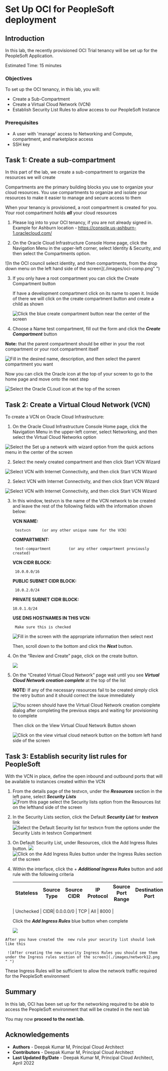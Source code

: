# Set Up OCI for PeopleSoft deployment

## Introduction

In this lab, the recently provisioned OCI Trial tenancy will be set up for the PeopleSoft Application.


Estimated Time: 15 minutes

### Objectives

To set up the OCI tenancy, in this lab, you will:
*   Create a Sub-Compartment
*   Create a Virtual Cloud Network (VCN)
*   Establish Security List Rules to allow access to our PeopleSoft Instance

### Prerequisites
* A user with 'manage' access to Networking and Compute, compartment, and marketplace access
* SSH key


## Task 1: Create a sub-compartment

In this part of the lab, we create a sub-compartment to organize the resources we will create

Compartments are the primary building blocks you use to organize your cloud resources. You use compartments to organize and isolate your resources to make it easier to manage and secure access to them

When your tenancy is provisioned, a root compartment is created for you. Your root compartment holds ***all*** your cloud resources

1.  Please log into to your OCI tenancy, if you are not already signed in. Example for Ashburn location - https://console.us-ashburn-1.oraclecloud.com/

2.  On the Oracle Cloud Infrastructure Console Home page, click the Navigation Menu   in the upper-left corner, select Identity & Security, and then select the Compartments option.

  ![In the OCI council select identity, and then compartments, from the drop down menu on the left hand side of the screen](./images/oci-comp.png" ")

3.	If you only have a root compartment you can click the Create Compartment button

    If have a development compartment click on its name to open it. Inside of there we will click on the create compartment button and create a child as shown

    ![Click the blue create compartment button near the center of the screen](./images/compartment.png " ")




4.	Choose a Name test compartment, fill out the form and click the ***Create Compartment*** button

  **Note:** that the parent compartment should be either in your the root compartment or your root compartment itself

  ![Fill in the desired name, description, and then select the parent compartment you want](./images/compartment1.png " ")

  Now you can click the Oracle icon at the top of your screen to go to the home page and move onto the next step

  ![Select the Oracle CLoud icon at the top of the screen](./images/home.png " ")


## Task 2:  Create a Virtual Cloud Network (VCN)

To create a VCN on Oracle Cloud Infrastructure:

1. On the Oracle Cloud Infrastructure Console Home page, click the Navigation Menu in the upper-left corner, select Networking, and then select the Virtual Cloud Networks option

  ![Select the Set up a network with wizard option from the quick actions menu in the center of the screen](./images/network.png " ")

2.	Select the newly created compartment and then click Start VCN Wizard

  ![Select VCN with Internet Connectivity, and then click Start VCN Wizard](./images/network1.png " ")

2.	Select VCN with Internet Connectivity, and then click Start VCN Wizard

  ![Select VCN with Internet Connectivity, and then click Start VCN Wizard](./images/network2.png " ")

3. In this window, testvcn is the name of the VCN network to be created and leave the rest of the following fields with the information shown below:

    **VCN NAME:**

        testvcn     (or any other unique name for the VCN)

    **COMPARTMENT:**

        test-compartment        (or any other compartment previously created)

    **VCN CIDR BLOCK:**

        10.0.0.0/16

    **PUBLIC SUBNET CIDR BLOCK:**

        10.0.2.0/24

    **PRIVATE SUBNET CIDR BLOCK:**

       10.0.1.0/24

    **USE DNS HOSTNAMES IN THIS VCN:**

        Make sure this is checked

    ![Fill in the screen with the appropriate information then select next](./images/network3.png " ")

    Then, scroll down to the bottom and click the ***Next*** button.

4.	On the “Review and Create” page, click on the create button.

    ![](./images/network4.png " ")



5. On the “Created Virtual Cloud Network” page wait until you see ***Virtual Cloud Network creation complete*** at the top of the list

    **NOTE:** If any of the necessary resources fail to be created simply click the retry button and it should correct the issue immediately

    ![You screen should have the Virtual Cloud Network creation complete dialog after completing the previous steps and waiting for provisioning to complete](./images/network5.png " ")

    Then click on the View Virtual Cloud Network Button shown

    ![Click on the view virtual cloud network button on the bottom left hand side of the screen](./images/network6.png " ")


## Task 3:  Establish security list rules for PeopleSoft

With the VCN in place, define the open inbound and outbound ports that will be available to instances created within the VCN

1.	From the details page of the testvcn, under the ***Resources*** section in the left pane, select ***Security Lists***
  ![From this page select the Security lists option from the Resources list on the lefthand side of the screen](./images/network7.png " ")

2.	In the Security Lists section, click the Default ***Security List*** for ***testvcn*** link  
  ![Select the Default Security list for testvcn from the options under the Security Lists in testvcn Compartment](./images/network8.png " ")

3.	On Default Security List, under Resources, click the Add Ingress Rules button.
  ![](./images/network9.png " ")
  ![Click on the Add Ingress Rules button under the Ingress Rules section of the screen](./images/network10.png " ")

4.   Within the interface, click the + ***Additional Ingress Rules*** button and add rule with the following criteria

        | Stateless | Source Type |	Source CIDR | IP Protocol | Source Port Range |	Destination Port |
        | --- | --- | --- | --- | --- | --- |
        
        | Unchecked | CIDR|	0.0.0.0/0 |	TCP | All |	8000 |

     Click the ***Add Ingress Rules***  blue button when complete

     ![](./images/network11.png " ")

    After you have created the  new rule your security list should look like this

     ![After creating the new security Ingress Rules you should see them under the Ingress rules section of the screen](./images/network12.png " ")

These Ingress Rules will be sufficient to allow the network traffic required for the PeopleSoft environment

## **Summary**

In this lab, OCI has been set up for the networking required to be able to access the PeopleSoft environment that will be created in the next lab

You may now **proceed to the next lab.**

## Acknowledgements
* **Authors** - Deepak Kumar M, Principal Cloud Architect
* **Contributors** - Deepak Kumar M, Principal Cloud Architect
* **Last Updated By/Date** - Deepak Kumar M, Principal Cloud Architect, April 2022


